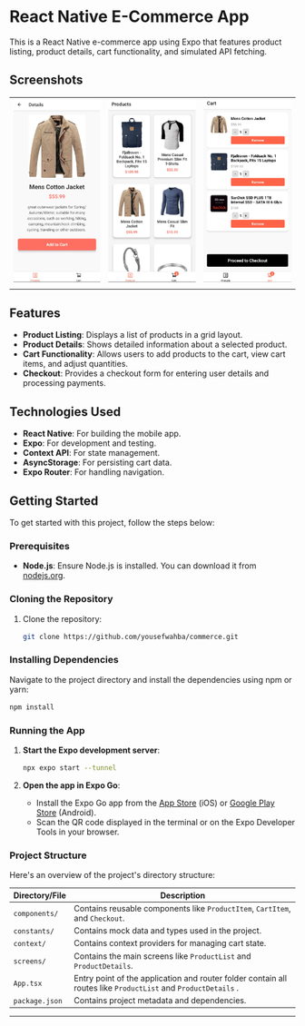 # React Native E-Commerce App

This is a React Native e-commerce app using Expo that features product listing, product details, cart functionality, and simulated API fetching.

## Screenshots

|                                          |                                          |                                          |
| ---------------------------------------- | ---------------------------------------- | ---------------------------------------- |
| ![App Screenshot](./assets/images/1.jpg) | ![App Screenshot](./assets/images/2.jpg) | ![App Screenshot](./assets/images/3.jpg) |
|                                          |                                          |                                          |

## Features

- **Product Listing**: Displays a list of products in a grid layout.
- **Product Details**: Shows detailed information about a selected product.
- **Cart Functionality**: Allows users to add products to the cart, view cart items, and adjust quantities.
- **Checkout**: Provides a checkout form for entering user details and processing payments.

## Technologies Used

- **React Native**: For building the mobile app.
- **Expo**: For development and testing.
- **Context API**: For state management.
- **AsyncStorage**: For persisting cart data.
- **Expo Router**: For handling navigation.

## Getting Started

To get started with this project, follow the steps below:

### Prerequisites

- **Node.js**: Ensure Node.js is installed. You can download it from [nodejs.org](https://nodejs.org/).

### Cloning the Repository

1. Clone the repository:

   ```bash
   git clone https://github.com/yousefwahba/commerce.git
   ```

### Installing Dependencies

Navigate to the project directory and install the dependencies using npm or yarn:

```bash
npm install
```

### Running the App

1. **Start the Expo development server**:

   ```bash
   npx expo start --tunnel
   ```

2. **Open the app in Expo Go**:
   - Install the Expo Go app from the [App Store](https://apps.apple.com/us/app/expo-go/id982107779) (iOS) or [Google Play Store](https://play.google.com/store/apps/details?id=host.exp.exponent&hl=en&gl=US) (Android).
   - Scan the QR code displayed in the terminal or on the Expo Developer Tools in your browser.

### Project Structure

Here's an overview of the project's directory structure:

| Directory/File | Description                                                                                                   |
| -------------- | ------------------------------------------------------------------------------------------------------------- |
| `components/`  | Contains reusable components like `ProductItem`, `CartItem`, and `Checkout`.                                  |
| `constants/`   | Contains mock data and types used in the project.                                                             |
| `context/`     | Contains context providers for managing cart state.                                                           |
| `screens/`     | Contains the main screens like `ProductList` and `ProductDetails`.                                            |
| `App.tsx`      | Entry point of the application and router folder contain all routes like `ProductList` and `ProductDetails` . |
| `package.json` | Contains project metadata and dependencies.                                                                   |

---
